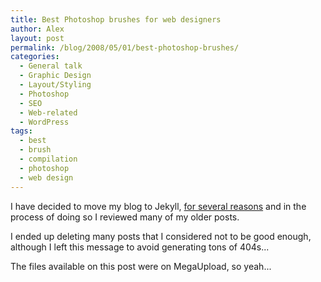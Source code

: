 ```yaml
---
title: Best Photoshop brushes for web designers
author: Alex
layout: post
permalink: /blog/2008/05/01/best-photoshop-brushes/
categories:
  - General talk
  - Graphic Design
  - Layout/Styling
  - Photoshop
  - SEO
  - Web-related
  - WordPress
tags:
  - best
  - brush
  - compilation
  - photoshop
  - web design
---
```

 

I have decided to move my blog to Jekyll, [for several reasons](http://carlboettiger.info/2012/05/01/Jekyll-vs-Wordpress.html) and in the process of doing so I reviewed many of my older posts.

I ended up deleting many posts that I considered not to be good enough, although I left this message to avoid generating tons of 404s... 

The files available on this post were on MegaUpload, so yeah...
